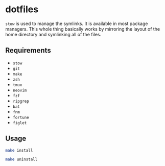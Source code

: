 # dotfiles

`stow` is used to manage the symlinks. It is available in most package managers.
This whole thing basically works by mirroring the layout of the home directory and symlinking all of the files.

## Requirements

- `stow`
- `git`
- `make`
- `zsh`
- `tmux`
- `neovim`
- `fzf`
- `ripgrep`
- `bat`
- `fnm`
- `fortune`
- `figlet`

## Usage

```sh
make install
```

```sh
make uninstall
```
